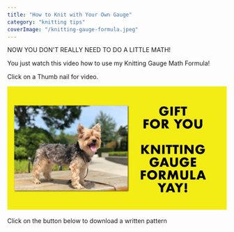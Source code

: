```yaml
---
title: "How to Knit with Your Own Gauge"
category: "knitting tips"
coverImage: "/knitting-gauge-formula.jpeg"
---
```

NOW YOU DON'T REALLY NEED TO DO A LITTLE MATH!

You just watch this video how to use my Knitting Gauge Math Formula!​

Click on a Thumb nail for video.

[![Little red riding hood](../../../public/knitting-gauge-formula.jpeg)](https://www.youtube.com/watch?v=OVQiaQqUzh0)

Click on the button below to download a written pattern